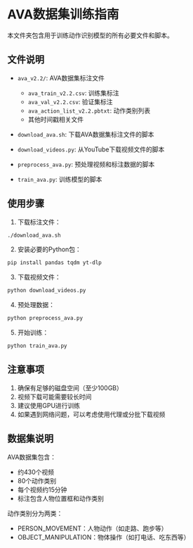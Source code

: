 # AVA数据集训练指南

本文件夹包含用于训练动作识别模型的所有必要文件和脚本。

## 文件说明

- `ava_v2.2/`: AVA数据集标注文件
  - `ava_train_v2.2.csv`: 训练集标注
  - `ava_val_v2.2.csv`: 验证集标注
  - `ava_action_list_v2.2.pbtxt`: 动作类别列表
  - 其他时间戳相关文件

- `download_ava.sh`: 下载AVA数据集标注文件的脚本
- `download_videos.py`: 从YouTube下载视频文件的脚本
- `preprocess_ava.py`: 预处理视频和标注数据的脚本
- `train_ava.py`: 训练模型的脚本

## 使用步骤

1. 下载标注文件：
```bash
./download_ava.sh
```

2. 安装必要的Python包：
```bash
pip install pandas tqdm yt-dlp
```

3. 下载视频文件：
```bash
python download_videos.py
```

4. 预处理数据：
```bash
python preprocess_ava.py
```

5. 开始训练：
```bash
python train_ava.py
```

## 注意事项

1. 确保有足够的磁盘空间（至少100GB）
2. 视频下载可能需要较长时间
3. 建议使用GPU进行训练
4. 如果遇到网络问题，可以考虑使用代理或分批下载视频

## 数据集说明

AVA数据集包含：
- 约430个视频
- 80个动作类别
- 每个视频约15分钟
- 标注包含人物位置框和动作类别

动作类别分为两类：
- PERSON_MOVEMENT：人物动作（如走路、跑步等）
- OBJECT_MANIPULATION：物体操作（如打电话、吃东西等） 